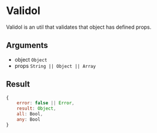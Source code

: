 # Validol

Validol is an util that validates that object has defined props.

## Arguments

- object `Object`
- props `String || Object || Array`

## Result

```javascript
{
	error: false || Error,
	result: Object,
	all: Bool,
	any: Bool
}
```
